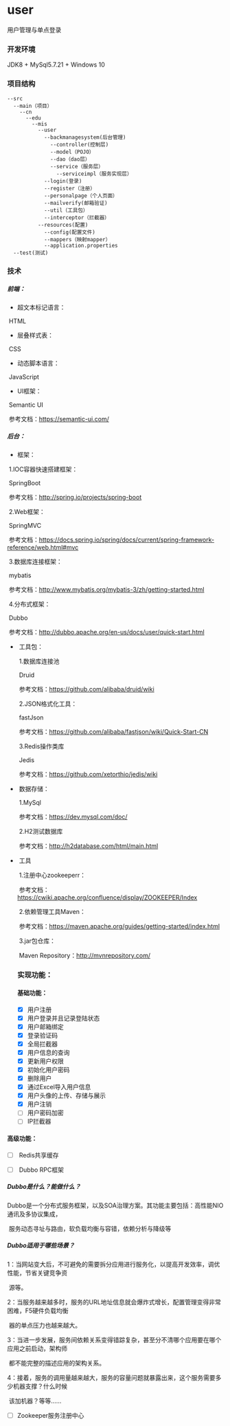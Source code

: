 ﻿# user
用户管理与单点登录

### 开发环境

JDK8 + MySql5.7.21 + Windows 10

### 项目结构

```
--src
  --main（项目）
    --cn
      --edu
        --mis
          --user
            --backmanagesystem(后台管理)
              --controller(控制层)
              --model（POJO）
              --dao（dao层）
              --service（服务层）
                --serviceimpl（服务实现层）
            --login(登录)
            --register（注册）
            --personalpage（个人页面）
            --mailverify(邮箱验证)
            --util（工具包）
            --interceptor（拦截器）
          --resources(配置)
            --config(配置文件)
            --mappers（映射mapper）
            --application.properties
  --test(测试)
```



### 技术

#####         前端：

-  超文本标记语言：

​                HTML

-  层叠样式表：

​                CSS

-  动态脚本语言：

​                 JavaScript

-   UI框架：

​                Semantic UI

​                参考文档：https://semantic-ui.com/

#####           后台：

-    框架：

​                  1.IOC容器快速搭建框架：

​                         SpringBoot

​                          参考文档：http://spring.io/projects/spring-boot

​                  2.Web框架：

​                          SpringMVC

​                          参考文档：https://docs.spring.io/spring/docs/current/spring-framework-reference/web.html#mvc

​                   3.数据库连接框架：

​                           mybatis

​                           参考文档：http://www.mybatis.org/mybatis-3/zh/getting-started.html

​                    4.分布式框架：

​                            Dubbo

​                             参考文档：http://dubbo.apache.org/en-us/docs/user/quick-start.html

- ​    工具包：

  ​              1.数据库连接池

  ​                     Druid

  ​                     参考文档：https://github.com/alibaba/druid/wiki

  ​               2.JSON格式化工具：

  ​                      fastJson

  ​                      参考文档：https://github.com/alibaba/fastjson/wiki/Quick-Start-CN

  ​                3.Redis操作类库

  ​                       Jedis

  ​                       参考文档：https://github.com/xetorthio/jedis/wiki

- ​      数据存储：

  ​                1.MySql

  ​                         参考文档：https://dev.mysql.com/doc/

  ​                 2.H2测试数据库

  ​                         参考文档：http://h2database.com/html/main.html

- ​        工具     

  ​               1.注册中心zookeeperr：

  ​                        参考文档：https://cwiki.apache.org/confluence/display/ZOOKEEPER/Index

  ​               2.依赖管理工具Maven：

  ​                        参考文档：https://maven.apache.org/guides/getting-started/index.html

  ​                3.jar包仓库：

  ​                         Maven Repository：http://mvnrepository.com/

  ### 

  ### 实现功能：

  #### 基础功能：

  

  - [x] 用户注册
  - [x] 用户登录并且记录登陆状态
  - [x] 用户邮箱绑定
  - [x] 登录验证码
  - [x] 全局拦截器
  - [x] 用户信息的查询
  - [x] 更新用户权限
  - [x] 初始化用户密码
  - [x] 删除用户
  - [x] 通过Excel导入用户信息
  - [x] 用户头像的上传、存储与展示
  - [x] 用户注销
  - [ ] 用户密码加密
  - [ ] IP拦截器    

####              高级功能：



- [ ] ​        Redis共享缓存

- [ ] ​        Dubbo RPC框架

#####           Dubbo是什么？能做什么？

​         Dubbo是一个分布式服务框架，以及SOA治理方案。其功能主要包括：高性能NIO通讯及多协议集成，     

​    服务动态寻址与路由，软负载均衡与容错，依赖分析与降级等

#####          Dubbo适用于哪些场景？

​      1：当网站变大后，不可避免的需要拆分应用进行服务化，以提高开发效率，调优性能，节省关键竞争资       

​           源等。 

​      2：当服务越来越多时，服务的URL地址信息就会爆炸式增长，配置管理变得非常困难，F5硬件负载均衡

​            器的单点压力也越来越大。 

​       3：当进一步发展，服务间依赖关系变得错踪复杂，甚至分不清哪个应用要在哪个应用之前启动，架构师

​             都不能完整的描述应用的架构关系。 

​       4：接着，服务的调用量越来越大，服务的容量问题就暴露出来，这个服务需要多少机器支撑？什么时候

​            该加机器？等等…… 

- [ ] Zookeeper服务注册中心